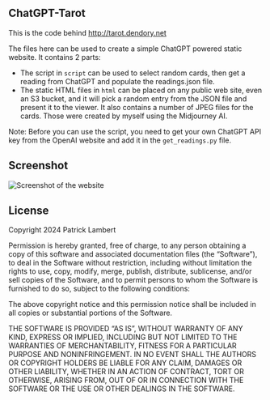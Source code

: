 ## ChatGPT-Tarot

This is the code behind http://tarot.dendory.net

The files here can be used to create a simple ChatGPT powered static website. It contains 2 parts:

* The script in `script` can be used to select random cards, then get a reading from ChatGPT and populate the readings.json file.
* The static HTML files in `html` can be placed on any public web site, even an S3 bucket, and it will pick a random entry from the JSON file and present it to the viewer. It also contains a number of JPEG files for the cards. Those were created by myself using the Midjourney AI.

Note: Before you can use the script, you need to get your own ChatGPT API key from the OpenAI website and add it in the `get_readings.py` file.


## Screenshot

![Screenshot of the website](screenshot.png)


## License

Copyright 2024 Patrick Lambert

Permission is hereby granted, free of charge, to any person obtaining a copy of this software and associated documentation files (the “Software”), to deal in the Software without restriction, including without limitation the rights to use, copy, modify, merge, publish, distribute, sublicense, and/or sell copies of the Software, and to permit persons to whom the Software is furnished to do so, subject to the following conditions:

The above copyright notice and this permission notice shall be included in all copies or substantial portions of the Software.

THE SOFTWARE IS PROVIDED “AS IS”, WITHOUT WARRANTY OF ANY KIND, EXPRESS OR IMPLIED, INCLUDING BUT NOT LIMITED TO THE WARRANTIES OF MERCHANTABILITY, FITNESS FOR A PARTICULAR PURPOSE AND NONINFRINGEMENT. IN NO EVENT SHALL THE AUTHORS OR COPYRIGHT HOLDERS BE LIABLE FOR ANY CLAIM, DAMAGES OR OTHER LIABILITY, WHETHER IN AN ACTION OF CONTRACT, TORT OR OTHERWISE, ARISING FROM, OUT OF OR IN CONNECTION WITH THE SOFTWARE OR THE USE OR OTHER DEALINGS IN THE SOFTWARE.

